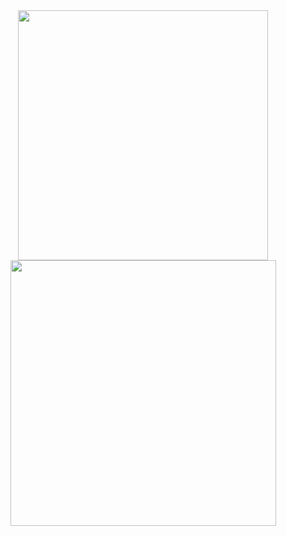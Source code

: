 <div align="center">
   <img width="400" src="https://github-readme-stats.vercel.app/api?username=seolyam&theme=tokyonight&show_icons=true&hide_border=true&count_private=true" />
   <img width="425" src="https://github-readme-streak-stats.herokuapp.com/?user=seolyam&theme=tokyonight&hide_border=true" />
</div>
